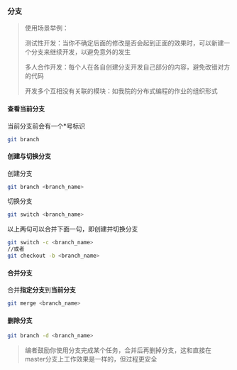 ### 分支

> 使用场景举例：
>
> 测试性开发：当你不确定后面的修改是否会起到正面的效果时，可以新建一个分支来继续开发，以避免意外的发生
>
> 多人合作开发：每个人在各自创建分支开发自己部分的内容，避免改错对方的代码
>
> 开发多个互相没有关联的模块：如我院的分布式编程的作业的组织形式

#### 查看当前分支

当前分支前会有一个*号标识

```sh
git branch
```

 #### 创建与切换分支

创建分支

```sh
git branch <branch_name>
```

切换分支

```sh
git switch <branch_name>
```

以上两句可以合并下面一句，即创建并切换分支

```sh
git switch -c <branch_name>
//或者
git checkout -b <branch_name>
```

#### 合并分支

合并**指定分支**到**当前分支**

```sh
git merge <branch_name>
```

#### 删除分支

```sh
git branch -d <branch_name>
```

> 编者鼓励你使用分支完成某个任务，合并后再删掉分支，这和直接在master分支上工作效果是一样的，但过程更安全